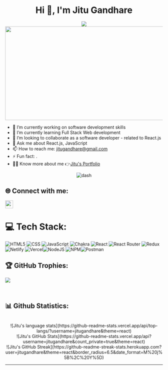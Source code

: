 <h1 align="center">Hi 👋, I'm Jitu Gandhare</h1>
<div align="center">
  <img src="https://readme-typing-svg.herokuapp.com?font=Crimson+Text&pause=1000&color=29F742&background=9FFF3A00&center=true&vCenter=true&width=435&lines=FULL+STACK+WEB+DEVELOPER;MERN+DEVELOPER;QUICK+LEARNER"/>
  <img src="https://media.giphy.com/media/dWesBcTLavkZuG35MI/giphy.gif" width="600" height="300"/>
</div>

<!-- Profile Information -->
- 🔭 I’m currently working on software development skills
- 🌱 I’m currently learning Full Stack Web development
- 👯 I’m looking to collaborate as a software developer - related to React.js
- 💬 Ask me about React.js, JavaScript
- 📫 How to reach me: jitugandhare@gmail.com
- ⚡ Fun fact: .
- 👨‍💻 Know more about me 👉[Jitu's Portfolio](https://Jitugandhare.github.io/)

<div align="center">
  <img src="https://user-images.githubusercontent.com/73097560/115834477-dbab4500-a447-11eb-908a-139a6edaec5c.gif" alt="dash" />
</div>

<!-- Connect with me -->
## 🌐 Connect with me:
<a href="https://www.linkedin.com/in/jitu-gandhare-6680ab201/" target="_blank">
  <img height="25" src="https://img.shields.io/badge/LinkedIn-0077B5?style=for-the-badge&logo=linkedin&logoColor=white">
</a>

<!-- Tech Stack -->
# 💻 Tech Stack:
![HTML5](https://img.shields.io/badge/HTML5-%23E34F26.svg?style=for-the-badge&logo=html5&logoColor=white) ![CSS](https://img.shields.io/badge/CSS3-%231572B6.svg?style=for-the-badge&logo=css3&logoColor=white) ![JavaScript](https://img.shields.io/badge/JavaScript-%23323330.svg?style=for-the-badge&logo=javascript&logoColor=%23F7DF1E) ![Chakra](https://img.shields.io/badge/Chakra-%234ED1C5.svg?style=for-the-badge&logo=chakraui&logoColor=white) ![React](https://img.shields.io/badge/React-%2320232a.svg?style=for-the-badge&logo=react&logoColor=%2361DAFB) ![React Router](https://img.shields.io/badge/React_Router-CA4245?style=for-the-badge&logo=react-router&logoColor=white) ![Redux](https://img.shields.io/badge/Redux-%23593d88.svg?style=for-the-badge&logo=redux&logoColor=white) ![Netlify](https://img.shields.io/badge/Netlify-%23000000.svg?style=for-the-badge&logo=netlify&logoColor=#00C7B7) ![Vercel](https://img.shields.io/badge/Vercel-%23000000.svg?style=for-the-badge&logo=vercel&logoColor=white)![NodeJS](https://img.shields.io/badge/Node.js-6DA55F?style=for-the-badge&logo=node.js&logoColor=white) ![NPM](https://img.shields.io/badge/NPM-%23000000.svg?style=for-the-badge&logo=npm&logoColor=white)![Postman](https://img.shields.io/badge/Postman-FF6C37?style=for-the-badge&logo=postman&logoColor=white)

<!-- GitHub Trophies -->
## 🏆 GitHub Trophies:
![](https://github-profile-trophy.vercel.app/?username=jitugandhare&theme=radical&no-frame=false&no-bg=true&margin-w=4)

</br>

<!-- GitHub Statistics -->
<h2>📊 Github Statistics: </h2>
<div align="center">
  <br />
  ![Jitu's language stats](https://github-readme-stats.vercel.app/api/top-langs/?username=jitugandhare&theme=react)
  <br/>
  ![Jitu's GitHub Stats](https://github-readme-stats.vercel.app/api?username=jitugandhare&count_private=true&theme=react)
  <br/>
  ![Jitu's GitHub Streak](https://github-readme-streak-stats.herokuapp.com?user=jitugandhare&theme=react&border_radius=6.5&date_format=M%20j%5B%2C%20Y%5D)
  <br/>
</div>
<hr/>
